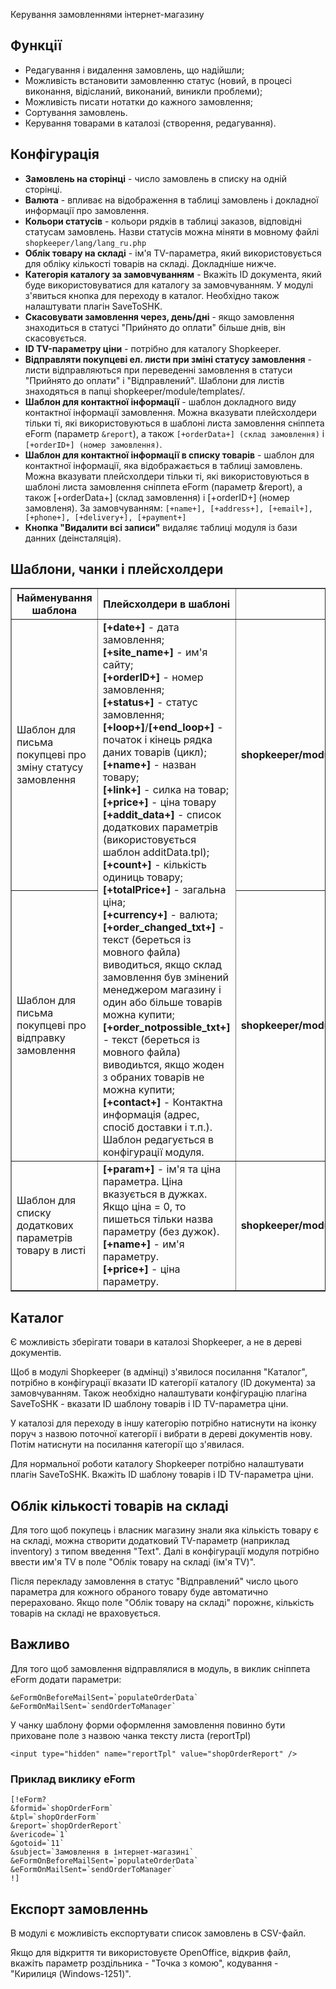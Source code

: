 Керування замовленнями інтернет-магазину
## Функції ##
- Редагування і видалення замовлень, що надійшли;
- Можливість встановити замовленню статус (новий, в процесі виконання, відісланий, виконаний, виникли проблеми);
- Можливість писати нотатки до кажного замовлення;
- Сортування замовлень.
- Керування товарами в каталозі (створення, редагування).

## Конфігурація ##
- **Замовлень на сторінці** -  число замовлень в списку на одній сторінці.
- **Валюта** - впливає на відображення в таблиці замовлень і докладної информації про замовлення.
- **Кольори статусів** - кольори рядків в таблиці заказов, відповідні статусам замовлень. Назви статусів можна міняти в мовному файлі `shopkeeper/lang/lang_ru.php`
- **Облік товару на складі** - ім'я TV-параметра, який використовується для обліку кількості товарів на складі. Докладніше нижче.
- **Категорія каталогу за замовчуванням** - Вкажіть ID документа, який буде використовуватися для каталогу за замовчуванням. У модулі з'явиться кнопка для переходу в каталог. Необхідно також налаштувати плагін SaveToSHK.
- **Скасовувати замовлення через, день/дні** - якщо замовлення знаходиться в статусі "Прийнято до оплати" більше днів, він скасовується.
- **ID TV-параметру ціни** - потрібно для каталогу Shopkeeper.
- **Відправляти покупцеві ел. листи при зміні статусу замовлення** - листи відправляються при переведенні замовлення в статуси "Прийнято до оплати" і "Відправлений". Шаблони для листів знаходяться в папці shopkeeper/module/templates/.
- **Шаблон для контактної інформації** - шаблон докладного виду контактної інформації замовлення. Можна вказувати плейсхолдери тільки ті, які використовуються в шаблоні листа замовлення сніппета eForm (параметр `&report`), а також `[+orderData+] (склад замовлення)` і `[+orderID+] (номер замовлення)`.
- **Шаблон для контактної інформації в списку товарів** - шаблон для контактної інформації, яка відображається в таблиці замовлень.
Можна вказувати плейсхолдери тільки ті, які використовуються в шаблоні листа замовлення сніппета eForm (параметр &report), а також [+orderData+] (склад замовлення) і [+orderID+] (номер замовленя). 
За замовчуванням: `[+name+], [+address+], [+email+], [+phone+], [+delivery+], [+payment+]`
- **Кнопка "Видалити всі записи"** видаляє таблиці модуля із бази данних (деінсталяція).

## Шаблони, чанки і плейсхолдери ##
<table border="1" cellpadding="5">
<tbody><tr>
  <th>Найменування шаблона</th>
  <th>Плейсхолдери в шаблоні</th>
  <th>Примітка</th>
</tr>
<tr>
  <td>Шаблон для письма покупцеві про зміну статусу замовлення</td>
  <td rowspan="2">
    <b>[+date+]</b> - дата замовлення;<br>
    <b>[+site_name+]</b> - им'я сайту;<br>
    <b>[+orderID+]</b> - номер замовлення;<br>
    <b>[+status+]</b> - статус замовлення;<br>
    <b>[+loop+]</b>/<b>[+end_loop+]</b> - початок і кінець рядка даних товарів (цикл);<br>
    <b>[+name+]</b> - назван товару;<br>
    <b>[+link+]</b> - силка на товар;<br>
    <b>[+price+]</b> - ціна товару<br>
    <b>[+addit_data+]</b> - список додаткових параметрів (використовується шаблон additData.tpl);<br>
    <b>[+count+]</b> - кількість одиниць товару;<br>
    <b>[+totalPrice+]</b> - загальна ціна;<br>
    <b>[+currency+]</b> - валюта;<br>
    <b>[+order_changed_txt+]</b> - текст (береться із мовного файла) виводиться, якщо склад замовлення був змінений менеджером магазину і один або більше товарів можна купити;<br>
    <b>[+order_notpossible_txt+]</b> - текст (береться із мовного файла) виводиьтся, якщо жоден з обраних товарів не можна купити;<br>
    <!--b>&#91;+if_changed+&#93;</b>/<b>&#91;+end_if+&#93;</b> - Текст між цих плейсхолдерів відправлятиметься, якщо склад замовлення був змінений менеджером (наприклад видалений якийсь товар).<br-->
    <b>[+contact+]</b> - Контактна информація (адрес, спосіб доставки і т.п.). Шаблон редагується в конфігурації модуля.
  </td>
  <td><b>shopkeeper/module/templates/mail_changeStatus.tpl</b></td>
</tr>
<tr>
  <td>Шаблон для письма покупцеві про відправку замовлення</td>
  <td><b>shopkeeper/module/templates/mail_shipped.tpl</b></td>
</tr>
<tr>
  <td>Шаблон для списку додаткових параметрів товару в листі</td>
  <td>
    <b>[+param+]</b> - ім'я та ціна параметра. Ціна вказується в дужках. Якщо ціна = 0, то пишеться тільки назва параметру (без дужок).<br>
    <b>[+name+]</b> - им'я параметру.<br>
    <b>[+price+]</b> - ціна параметру.
  </td>
  <td><b>shopkeeper/module/templates/additData.tpl</b></td>
</tr>
</tbody></table>

## Каталог ##
Є можливість зберігати товари в каталозі Shopkeeper, а не в дереві документів.

Щоб в модулі Shopkeeper (в адмінці) з'явилося посилання "Каталог", потрібно в конфігурації вказати ID категорії каталогу (ID документа) за замовчуванням.
Також необхідно налаштувати конфігурацію плагіна SaveToSHK - вказати ID шаблону товарів і ID TV-параметра ціни.

У каталозі для переходу в іншу категорію потрібно натиснути на іконку поруч з назвою поточної категорії і вибрати в дереві документів нову. Потім натиснути на посилання категорії що з'явилася.

Для нормальної роботи каталогу Shopkeeper потрібно налаштувати плагін SaveToSHK. Вкажіть ID шаблону товарів і ID TV-параметра ціни.

## Облік кількості товарів на складі ##
Для того щоб покупець і власник магазину знали яка кількість товару є на складі, можна створити додатковий TV-параметр (наприклад inventory) з типом введення "Text". Далі в конфігурації модуля потрібно ввести им'я TV в поле "Облік товару на складі (ім'я TV)". 

Після перекладу замовлення в статус "Відправлений" число цього параметра для кожного обраного товару буде автоматично перераховано. Якщо поле "Облік товару на складі" порожнє, кількість товарів на складі не враховується.

## Важливо ##
Для того щоб замовлення відправлялися в модуль, в виклик сніппета eForm додати параметри:
```
&eFormOnBeforeMailSent=`populateOrderData`
&eFormOnMailSent=`sendOrderToManager`
```


У чанку шаблону форми оформлення замовлення повинно бути приховане поле з назвою чанка тексту листа (reportTpl) 

```<input type="hidden" name="reportTpl" value="shopOrderReport" />```

### Приклад виклику eForm ###

```
[!eForm?
&formid=`shopOrderForm`
&tpl=`shopOrderForm`
&report=`shopOrderReport`
&vericode=`1`
&gotoid=`11`
&subject=`Замовлення в інтернет-магазині`
&eFormOnBeforeMailSent=`populateOrderData`
&eFormOnMailSent=`sendOrderToManager`
!] 
```

## Експорт замовленнь ##
В модулі є можливість експортувати список замовлень в CSV-файл. 

Якщо для відкриття ти використовуєте OpenOffice, відкрив файл, вкажіть параметр роздільника - "Точка з комою", кодування - "Кирилиця (Windows-1251)".
